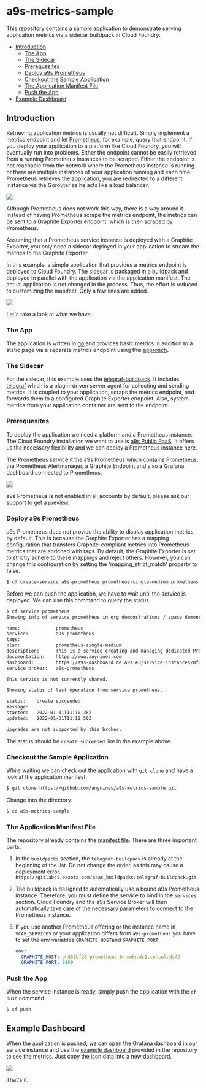 # a9s-metrics-sample

This repository contains a sample application to demonstrate serving application
metrics via a sidecar buildpack in Cloud Foundry.

- [Introduction](#introduction)
  - [The App](#the-app)
  - [The Sidecar](#the-sidecar)
  - [Prerequesites](#prerequesites)
  - [Deploy a9s Prometheus](#deploy-a9s-prometheus)
  - [Checkout the Sample Application](#checkout-the-sample-application)
  - [The Application Manifest File](#the-application-manifest-file)
  - [Push the App](#push-the-app)
- [Example Dashboard](#example-dashboard)

## Introduction

Retrieving application metrics is usually not difficult. Simply implement a
metrics endpoint and let [Prometheus](https://prometheus.io/), for example,
query that endpoint. If you deploy your application to a platform like Cloud
Foundry, you will eventually run into problems. Either the endpoint cannot be
easily retrieved from a running Prometheus instances to be scraped. Either the
endpoint is not reachable from the network where the Prometheus instance is
running or there are multiple instances of your application running and each
time Prometheus retrieves the application, you are redirected to a different
instance via the Gorouter as he acts like a load balancer.

![](images/communication-restrictions.png)

Although Prometheus does not work this way, there is a way around it.
Instead of having Prometheus scrape the metrics endpoint, the metrics can be
sent to a [Graphite Exporter](https://github.com/prometheus/graphite_exporter)
endpoint, which is then scraped by Prometheus.

Assuming that a Prometheus service instance is deployed with a Graphite
Exporter, you only need a sidecar deployed in your application to stream the
metrics to the Graphite Exporter.

In this example, a simple application that provides a metrics endpoint is
deployed to Cloud Foundry. The sidecar is packaged in a buildpack and deployed
in parallel with the application via the application manifest.
The actual application is not changed in the process. Thus, the effort is
reduced to customizing the manifest. Only a few lines are added.

![](images/sidecar.png)

Let's take a look at what we have.

### The App

The application is written in [go](https://go.dev/) and provides basic metrics
in addition to a static page via a separate metrics endpoint using this
[approach](https://prometheus.io/docs/guides/go-application/).

### The Sidecar

For the sidecar, this example uses the [telegraf-buildpack](https://gitlabci.exxeta.com/paas_buildpacks/telegraf-buildpack).
It includes [telegraf](https://www.influxdata.com/time-series-platform/telegraf/)
which is a plugin-driven server agent for collecting and sending metrics.
It is coupled to your application, scraps the metrics endpoint, and forwards
them to a configured Graphite Exporter endpoint. Also, system metrics from your
application container are sent to the endpoint.

### Prerequesites

To deploy the application we need a platform and a Prometheus instance.
The Cloud Foundry installation we want to use is [a9s Public PaaS](https://paas.anynines.com/).
It offers us the necessary flexibility and we can deploy a Prometheus instance
here.

The Prometheus service it the a9s Prometheus which contains Prometheus,
the Prometheus Alertmanager, a Graphite Endpoint and also a Grafana dashboard
connected to Prometheus.

![](images/a9s-prometheus.png)

a9s Prometheus is not enabled in all accounts by
default, please ask our [support](support@anynines.com) to get a preview.

### Deploy a9s Prometheus

a9s Prometheus does not provide the ability to display application metrics by
default. This is because the Graphite Exporter has a mapping configuration that
transfers Graphite-compliant metrics into Prometheus metrics that are enriched
with tags. By default, the Graphite Exporter is set to strictly adhere to these
mappings and reject others. However, you can change this configuration by
setting the 'mapping_strict_match' property to false.

```bash
$ cf create-service a9s-prometheus prometheus-single-medium prometheus -c '{ "mapping_strict_match": false }'
```

Before we can push the application, we have to wait until the service is deployed. We can use this command to query the status.

```bash
$ cf service prometheus
Showing info of service prometheus in org demonstrations / space demonstrations as phartz@anynines.com...

name:             prometheus
service:          a9s-prometheus
tags:
plan:             prometheus-single-medium
description:      This is a service creating and managing dedicated Prometheus to monitor applications and service instances, powered by the anynines Service Framework
documentation:    https://www.anynines.com
dashboard:        https://a9s-dashboard.de.a9s.eu/service-instances/8f866593-b6bc-4dac-9caf-902677d83b04
service broker:   a9s-prometheus

This service is not currently shared.

Showing status of last operation from service prometheus...

status:    create succeeded
message:
started:   2022-01-31T11:10:38Z
updated:   2022-01-31T11:12:50Z

Upgrades are not supported by this broker.
```

The status should be `create succeeded` like in the example above.

### Checkout the Sample Application

While waiting we can check out the application with `git clone` and have a look at the application manifest.

```bash
$ git clone https://github.com/anynines/a9s-metrics-sample.git
```

Change into the directory.

```bash
$ cd a9s-metrics-sample
```

### The Application Manifest File

The repository already contains the [manifest file](./manifest.yml).
There are three important parts.

1. In the `buildpacks` section, the `telegraf-buildpack` is already at the
   beginning of the list. Do not change the order, as this may cause a
   deployment error.
   `https://gitlabci.exxeta.com/paas_buildpacks/telegraf-buildpack.git`

2. The buildpack is designed to automatically use a bound a9s Prometheus instance. Therefore, you must define the service to bind in the `services` section. Cloud Foundry and the a9s Service Broker will then automatically take care of the necessary parameters to connect to the Prometheus instance.

3. If you use another Prometheus offering or the instance name in
   `VCAP_SERVICES` or your application differs from `a9s-prometheus` you have
   to set the env variables `GRAPHITE_HOST`and `GRAPHITE_PORT`

   ```yaml
   env:
     GRAPHITE_HOST: phd31bf28-prometheus-0.node.dc1.consul.dsf2
     GRAPHITE_PORT: 9109
   ```
### Push the App

When the service instance is ready, simply push the application with the
`cf push` command.

```bash
$ cf push
```

## Example Dashboard

When the application is pushed, we can open the Grafana dashboard in our
service instance and use the [example dashboard](./example/dashboard.json)
provided in the repository to see the metrics. Just copy the json data into a
new dashboard.

![](./example/dashboard_results.jpg)

That's it.



